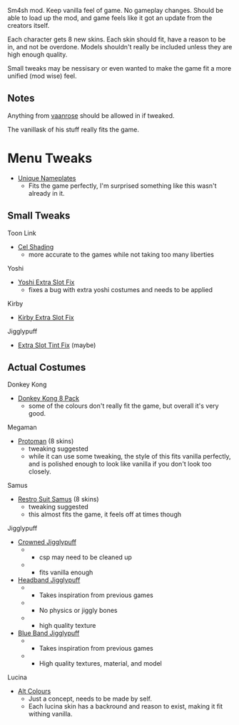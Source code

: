 Sm4sh mod.
Keep vanilla feel of game.
No gameplay changes.
Should be able to load up the mod, and game feels like it got an update from the creators itself.

Each character gets 8 new skins.
Each skin should fit, have a reason to be in, and not be overdone.
Models shouldn't really be included unless they are high enough quality.

Small tweaks may be nessisary or even wanted to make the game fit a more unified (mod wise) feel.

## Notes
Anything from [vaanrose](https://gamebanana.com/members/1474375) should be allowed in if tweaked.

The vanillask of his stuff really fits the game.

# Menu Tweaks
  - [Unique Nameplates](https://gamebanana.com/guis/31600)
    * Fits the game perfectly, I'm surprised something like this wasn't already in it.

## Small Tweaks
Toon Link
  - [Cel Shading](https://gamebanana.com/skins/151597)
    * more accurate to the games while not taking too many liberties

Yoshi
  - [Yoshi Extra Slot Fix](http://gamebanana.com/gamefiles/4950)
    * fixes a bug with extra yoshi costumes and needs to be applied
    
Kirby
  - [Kirby Extra Slot Fix](https://gamebanana.com/threads/205702)
  
Jigglypuff
  - [Extra Slot Tint Fix](https://gamebanana.com/skins/155488) (maybe)


## Actual Costumes

Donkey Kong
  - [Donkey Kong 8 Pack](https://gamebanana.com/skins/146237)
    * some of the colours don't really fit the game, but overall it's very good.

Megaman
  - [Protoman](https://gamebanana.com/skins/154251) (8 skins)
    * tweaking suggested
    * while it can use some tweaking, the style of this fits vanilla perfectly, and is polished enough to look like vanilla if you don't look too closely.
  
Samus
  - [Restro Suit Samus](https://gamebanana.com/skins/154673) (8 skins)
    * tweaking suggested
    * this almost fits the game, it feels off at times though
    
Jigglypuff
  - [Crowned Jigglypuff](https://gamebanana.com/skins/152744)
    * - csp may need to be cleaned up
    * * fits vanilla enough
  - [Headband Jigglypuff](https://gamebanana.com/skins/156900)
    * * Takes inspiration from previous games
    * - No physics or jiggly bones
    * + high quality texture
  - [Blue Band Jigglypuff](https://gamebanana.com/skins/160510)
    * * Takes inspiration from previous games
    * + High quality textures, material, and model
    
Lucina
  - [Alt Colours](https://gamebanana.com/concepts/561)
    * Just a concept, needs to be made by self.
    * Each lucina skin has a backround and reason to exist, making it fit withing vanilla.

